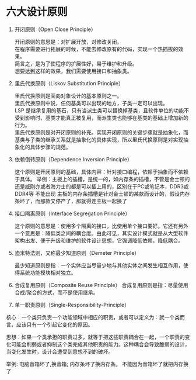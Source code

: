 # 六大设计原则
1. 开闭原则（Open Close Principle）
   
    开闭原则的意思是：对扩展开放，对修改关闭。  
    在程序需要进行拓展的时候，不能去修改原有的代码，实现一个热插拔的效果。  
    简言之，是为了使程序的扩展性好，易于维护和升级。  
    想要达到这样的效果，我们需要使用接口和抽象类。

2. 里氏代换原则（Liskov Substitution Principle）

    里氏代换原则是面向对象设计的基本原则之一。   
    里氏代换原则中说，任何基类可以出现的地方，子类一定可以出现。  
    LSP 是继承复用的基石，只有当派生类可以替换掉基类，且软件单位的功能不受到影响时，基类才能真正被复用，而派生类也能够在基类的基础上增加新的行为。  
    里氏代换原则是对开闭原则的补充。实现开闭原则的关键步骤就是抽象化，而基类与子类的继承关系就是抽象化的具体实现，所以里氏代换原则是对实现抽象化的具体步骤的规范。

3. 依赖倒转原则（Dependence Inversion Principle）

    这个原则是开闭原则的基础，具体内容：针对接口编程，依赖于抽象而不依赖于具体。
举例：主板上的插槽，是统一的，如内存条的插槽，不管是金士顿的还是威刚亦或者海力士的都是可以插上用的，区别在于PC或笔记本，DDR3或DDR4等
   不能出现 主板的内存条插槽是针对金士顿的某款而设计的，假设内存条坏了，而那款又停产了，那就得连主板一起换了

4. 接口隔离原则（Interface Segregation Principle）

    这个原则的意思是：使用多个隔离的接口，比使用单个接口要好。它还有另外一个意思是：降低类之间的耦合度。由此可见，其实设计模式就是从大型软件架构出发、便于升级和维护的软件设计思想，它强调降低依赖，降低耦合。

5. 迪米特法则，又称最少知道原则（Demeter Principle）

    最少知道原则是指：一个实体应当尽量少地与其他实体之间发生相互作用，使得系统功能模块相对独立。

6. 合成复用原则（Composite Reuse Principle）
    合成复用原则是指：尽量使用合成/聚合的方式，而不是使用继承。      
7. 单一职责原则（Single-Responsibility-Principle）

核心：一个类只负责一个功能领域中相应的职责，或者可以定义为：就一个类而言，应该只有一个引起它变化的原因。

思想：如果一个类承担的职责过多，就等于把这些职责耦合在一起，一个职责的变化可能会削弱或者抑制这个类完成其他职责的能力。这种耦合会导致脆弱的设计，当变化发生时，设计会遭受到意想不到的破坏。

举例:
    电脑音箱坏了,换音箱; 内存条坏了换内存条。 不能因为音箱坏了就把内存换了